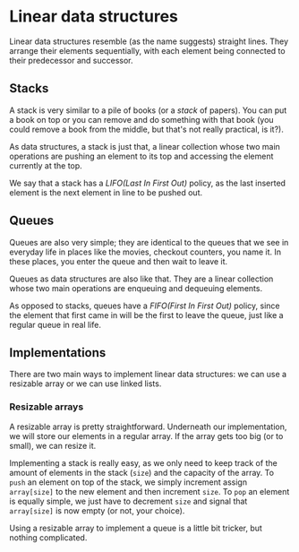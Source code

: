 # Linear data structures

Linear data structures resemble (as the name suggests) straight lines. They
arrange their elements sequentially, with each element being connected to their
predecessor and successor.

## Stacks

A stack is very similar to a pile of books (or a _stack_ of papers). You can put
a book on top or you can remove and do something with that book (you could
remove a book from the middle, but that's not really practical, is it?).

As data structures, a stack is just that, a linear collection whose two main
operations are pushing an element to its top and accessing the element currently
at the top.

We say that a stack has a _LIFO(Last In First Out)_ policy, as the last inserted
element is the next element in line to be pushed out.

## Queues

Queues are also very simple; they are identical to the queues that we see in
everyday life in places like the movies, checkout counters, you name it. In
these places, you enter the queue and then wait to leave it.

Queues as data structures are also like that. They are a linear collection whose
two main operations are enqueuing and dequeuing elements.

As opposed to stacks, queues have a _FIFO(First In First Out)_ policy, since the
element that first came in will be the first to leave the queue, just like a
regular queue in real life.

## Implementations

There are two main ways to implement linear data structures: we can use a
resizable array or we can use linked lists.

### Resizable arrays

A resizable array is pretty straightforward. Underneath our implementation, we
will store our elements in a regular array. If the array gets too big (or to
small), we can resize it.

Implementing a stack is really easy, as we only need to keep track of the amount
of elements in the stack (`size`) and the capacity of the array. To `push` an
element on top of the stack, we simply increment assign `array[size]` to the new
element and then increment `size`. To `pop` an element is equally simple, we
just have to decrement `size` and signal that `array[size]` is now empty (or
not, your choice).

Using a resizable array to implement a queue is a little bit tricker, but
nothing complicated.
